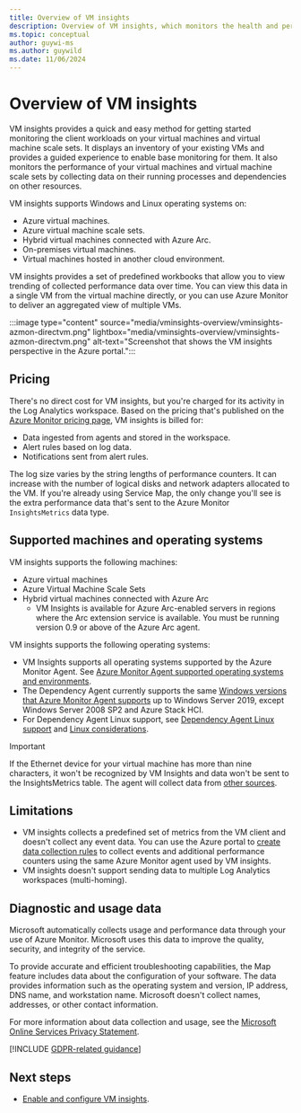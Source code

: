 ```yaml
---
title: Overview of VM insights
description: Overview of VM insights, which monitors the health and performance of Azure VMs and automatically discovers and maps application components and their dependencies. 
ms.topic: conceptual
author: guywi-ms
ms.author: guywild
ms.date: 11/06/2024
---
```


# Overview of VM insights

VM insights provides a quick and easy method for getting started monitoring the client workloads on your virtual machines and virtual machine scale sets. It displays an inventory of your existing VMs and provides a guided experience to enable base monitoring for them. It also monitors the performance of your virtual machines and virtual machine scale sets by collecting data on their running processes and dependencies on other resources. 

VM insights supports Windows and Linux operating systems on:

- Azure virtual machines.
- Azure virtual machine scale sets.
- Hybrid virtual machines connected with Azure Arc.
- On-premises virtual machines.
- Virtual machines hosted in another cloud environment.

VM insights provides a set of predefined workbooks that allow you to view trending of collected performance data over time. You can view this data in a single VM from the virtual machine directly, or you can use Azure Monitor to deliver an aggregated view of multiple VMs.

:::image type="content" source="media/vminsights-overview/vminsights-azmon-directvm.png" lightbox="media/vminsights-overview/vminsights-azmon-directvm.png" alt-text="Screenshot that shows the VM insights perspective in the Azure portal.":::


## Pricing

There's no direct cost for VM insights, but you're charged for its activity in the Log Analytics workspace. Based on the pricing that's published on the [Azure Monitor pricing page](https://azure.microsoft.com/pricing/details/monitor/), VM insights is billed for:

- Data ingested from agents and stored in the workspace.
- Alert rules based on log data.
- Notifications sent from alert rules.

The log size varies by the string lengths of performance counters. It can increase with the number of logical disks and network adapters allocated to the VM. If you're already using Service Map, the only change you'll see is the extra performance data that's sent to the Azure Monitor `InsightsMetrics` data type.​

## Supported machines and operating systems

VM insights supports the following machines:

- Azure virtual machines
- Azure Virtual Machine Scale Sets
- Hybrid virtual machines connected with Azure Arc
  - VM Insights is available for Azure Arc-enabled servers in regions where the Arc extension service is available. You must be running version 0.9 or above of the Azure Arc agent.

VM insights supports the following operating systems:

- VM Insights supports all operating systems supported by the Azure Monitor Agent. See [Azure Monitor Agent supported operating systems and environments](../agents/azure-monitor-agent-supported-operating-systems.md).
- The Dependency Agent currently supports the same [Windows versions that Azure Monitor Agent supports](../agents/azure-monitor-agent-supported-operating-systems.md) up to Windows Server 2019, except Windows Server 2008 SP2 and Azure Stack HCI.
- For Dependency Agent Linux support, see [Dependency Agent Linux support](../vm/vminsights-dependency-agent-maintenance.md#dependency-agent-requirements) and [Linux considerations](./vminsights-dependency-agent-maintenance.md#linux-considerations).

> [!IMPORTANT]
> If the Ethernet device for your virtual machine has more than nine characters, it won't be recognized by VM Insights and data won't be sent to the InsightsMetrics table. The agent will collect data from [other sources](../agents/agent-data-sources.md).


## Limitations

- VM insights collects a predefined set of metrics from the VM client and doesn't collect any event data. You can use the Azure portal to [create data collection rules](../agents/azure-monitor-agent-data-collection.md) to collect events and additional performance counters using the same Azure Monitor agent used by VM insights.
- VM insights doesn't support sending data to multiple Log Analytics workspaces (multi-homing).

## Diagnostic and usage data

Microsoft automatically collects usage and performance data through your use of Azure Monitor. Microsoft uses this data to improve the quality, security, and integrity of the service.

To provide accurate and efficient troubleshooting capabilities, the Map feature includes data about the configuration of your software. The data provides information such as the operating system and version, IP address, DNS name, and workstation name. Microsoft doesn't collect names, addresses, or other contact information.

For more information about data collection and usage, see the [Microsoft Online Services Privacy Statement](https://go.microsoft.com/fwlink/?LinkId=512132).

[!INCLUDE [GDPR-related guidance](~/reusable-content/ce-skilling/azure/includes/gdpr-dsr-and-stp-note.md)]

## Next steps

- [Enable and configure VM insights](./vminsights-enable-overview.md).

